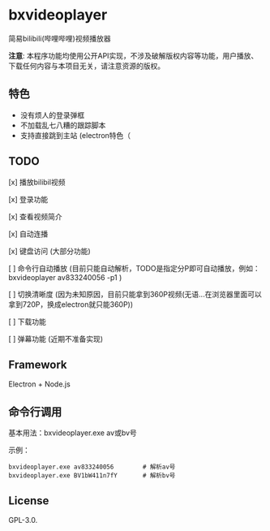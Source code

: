 # bxvideoplayer

简易bilibili(哔哩哔哩)视频播放器

**注意**: 本程序功能均使用公开API实现，不涉及破解版权内容等功能，用户播放、下载任何内容与本项目无关，请注意资源的版权。

## 特色
- 没有烦人的登录弹框
- 不加载乱七八糟的跟踪脚本
- 支持直接跳到主站 (electron特色（

## TODO

[x] 播放bilibil视频

[x] 登录功能

[x] 查看视频简介

[x] 自动连播

[x] 键盘访问 (大部分功能)

[ ] 命令行自动播放 (目前只能自动解析，TODO是指定分P即可自动播放，例如：bxvideoplayer av833240056 -p1 )

[ ] 切换清晰度 (因为未知原因，目前只能拿到360P视频(无语...在浏览器里面可以拿到720P，换成electron就只能360P))

[ ] 下载功能

[ ] 弹幕功能 (近期不准备实现)

## Framework
Electron + Node.js

## 命令行调用
基本用法：bxvideoplayer.exe av或bv号

示例：
```
bxvideoplayer.exe av833240056        # 解析av号
bxvideoplayer.exe BV1bW411n7fY       # 解析bv号
```

## License
GPL-3.0.
 



